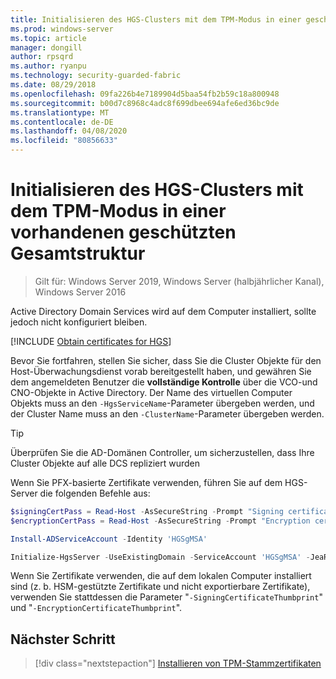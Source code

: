 ```yaml
---
title: Initialisieren des HGS-Clusters mit dem TPM-Modus in einer geschützten Gesamtstruktur
ms.prod: windows-server
ms.topic: article
manager: dongill
author: rpsqrd
ms.author: ryanpu
ms.technology: security-guarded-fabric
ms.date: 08/29/2018
ms.openlocfilehash: 09fa226b4e7189904d5baa54fb2b59c18a800948
ms.sourcegitcommit: b00d7c8968c4adc8f699dbee694afe6ed36bc9de
ms.translationtype: MT
ms.contentlocale: de-DE
ms.lasthandoff: 04/08/2020
ms.locfileid: "80856633"
---
```

# <a name="initialize-the-hgs-cluster-using-tpm-mode-in-an-existing-bastion-forest"></a>Initialisieren des HGS-Clusters mit dem TPM-Modus in einer vorhandenen geschützten Gesamtstruktur

>Gilt für: Windows Server 2019, Windows Server (halbjährlicher Kanal), Windows Server 2016

Active Directory Domain Services wird auf dem Computer installiert, sollte jedoch nicht konfiguriert bleiben.

[!INCLUDE [Obtain certificates for HGS](../../../includes/guarded-fabric-initialize-hgs-default-step-two.md)]

Bevor Sie fortfahren, stellen Sie sicher, dass Sie die Cluster Objekte für den Host-Überwachungsdienst vorab bereitgestellt haben, und gewähren Sie dem angemeldeten Benutzer die **vollständige Kontrolle** über die VCO-und CNO-Objekte in Active Directory.
Der Name des virtuellen Computer Objekts muss an den `-HgsServiceName`-Parameter übergeben werden, und der Cluster Name muss an den `-ClusterName`-Parameter übergeben werden.

> [!TIP]
> Überprüfen Sie die AD-Domänen Controller, um sicherzustellen, dass Ihre Cluster Objekte auf alle DCS repliziert wurden

Wenn Sie PFX-basierte Zertifikate verwenden, führen Sie auf dem HGS-Server die folgenden Befehle aus:

```powershell
$signingCertPass = Read-Host -AsSecureString -Prompt "Signing certificate password"
$encryptionCertPass = Read-Host -AsSecureString -Prompt "Encryption certificate password"

Install-ADServiceAccount -Identity 'HGSgMSA'

Initialize-HgsServer -UseExistingDomain -ServiceAccount 'HGSgMSA' -JeaReviewersGroup 'HgsJeaReviewers' -JeaAdministratorsGroup 'HgsJeaAdmins' -HgsServiceName 'HgsService' -SigningCertificatePath '.\signCert.pfx' -SigningCertificatePassword $signPass -EncryptionCertificatePath '.\encCert.pfx' -EncryptionCertificatePassword $encryptionCertPass -TrustTpm
```

Wenn Sie Zertifikate verwenden, die auf dem lokalen Computer installiert sind (z. b. HSM-gestützte Zertifikate und nicht exportierbare Zertifikate), verwenden Sie stattdessen die Parameter "`-SigningCertificateThumbprint`" und "`-EncryptionCertificateThumbprint`".

## <a name="next-step"></a>Nächster Schritt

> [!div class="nextstepaction"]
> [Installieren von TPM-Stammzertifikaten](guarded-fabric-install-trusted-tpm-root-certificates.md)